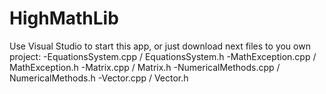 # HighMathLib
Use Visual Studio to start this app, or just download next files to you own project:
-EquationsSystem.cpp / EquationsSystem.h
-MathException.cpp / MathException.h
-Matrix.cpp / Matrix.h
-NumericalMethods.cpp	/ NumericalMethods.h
-Vector.cpp / Vector.h
